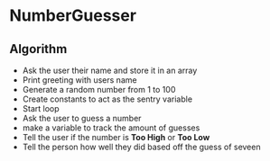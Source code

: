 # NumberGuesser

## Algorithm

* Ask the user their name and store it in an array
* Print greeting with users name
* Generate a random number from 1 to 100
* Create constants to act as the sentry variable
* Start loop
* Ask the user to guess a number
* make a variable to track the amount of guesses
* Tell the user if the number is **Too High** or **Too Low**
* Tell the person how well they did based off the guess of seveen
